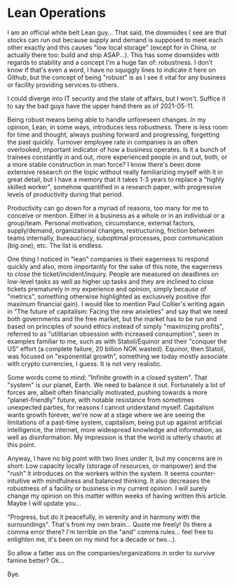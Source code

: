 # Lean Operations

I am an official white belt Lean guy... That said, the downsides I see are that stocks can run out because supply and demand is supposed to meet each
other exactly and this causes "low local storage" (except for in China, or actually there too: build and ship ASAP...). This has some downsides with regards
to stability and a concept I'm a huge fan of: robustness. I don't know if that's even a word, I have no squiggly lines to indicate it here on Github, but
the concept of being "robust" is as I see it vital for any business or facility providing services to others.

I could diverge into IT security and the state of affairs, but I won't. Suffice it to say the bad guys have the upper hand there as of 2021-05-11.

Being robust means being able to handle unforeseen changes. In my opinion, Lean, in some ways, introduces less robustness. There is less room for
time and thought, always pushing forward and progressing, forgetting the past quickly. Turnover employee rate in companies is an often overlooked, 
important indicator of how a business operates. Is it a bunch of trainees constantly in and out, more experienced people in and out, both, or a more stable
construction in man force? I know there's been done extensive research on the topic without really familiarizing myself with it in great detail, but I have
a memory that it takes 1-3 years to replace a "highly skilled worker", somehow quantified in a research paper, with progressive levels of productivity
during that period.

Productivity can go down for a myriad of reasons, too many for me to conceive or mention. Either in a business as a whole or in an individual or a group/team.
Personal motivation, circumstance, external factors, supply/demand, organizational changes, restructuring, friction between teams internally,
bureaucracy, suboptimal processes, poor communication (big one), etc. The list is endless.

One thing I noticed in "lean" companies is their eagerness to respond quickly and also, more importantly for the sake of this note, the eagerness to _close_
the ticket/incident/inquiry. People are measured on deadlines on low-level tasks as well as higher up tasks and they are inclined to close tickets prematurely
in my experience and opinion, simply because of "metrics", something otherwise highlighted as exclusively positive (for maximum financial gain). I would like
to mention Paul Collier's writing again in "The future of capitalism: Facing the new anxieties" and say that we need both governments and the free market, but
the market has to be run and based on principles of sound ethics instead of simply "maximizing profits", referred to as "utilitarian obsession with increased
consumption", seen in examples familiar to me, such as with Statoil/Equinor and their "conquer the US" effort (a complete failure, 20 billion NOK wasted). Equinor,
then Statoil, was focused on "exponential growth", something we today mostly associate with crypto currencies, I guess. It is not very realistic.

Some words come to mind: "Infinite growth in a closed system". That "system" is our planet, Earth. We need to balance it out. Fortunately a lot of forces are,
albeit often financially motivated, pushing towards a more "planet-friendly" future, with notable resistance from sometimes unexpected parties, for reasons
I cannot understand myself. Capitalism wants growth forever, we're now at a stage where we are seeing the limitations of a past-time system, capitalism,
being put up against artificial intelligence, the internet, more widespread knowledge and information, as well as disinformation. My impression is that
the world is utterly chaotic at this point.

Anyway, I have no big point with two lines under it, but my concerns are in short: Low capacity locally (storage of resources, or manpower) and the "rush"
it introduces on the workers within the system. It seems counter-intuitive with mindfulness and balanced thinking.
It also decreases the robustness of a facility or business in my current opinion. I will surely change my opinion on this
matter within weeks of having written this article. Maybe I will update you...

"Progress, but do it peacefully, in serenity and in harmony with the surroundings". That's from my own brain... Quote me freely! (Is there a comma error there?
I'm terrible on the "and" comma rules... feel free to enlighten me, it's been on my mind for a decade or two...).

So allow a fatter ass on the companies/organizations in order to survive famine better? Ok...

Bye.

